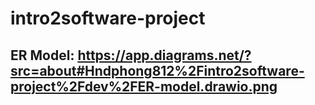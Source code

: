 # intro2software-project
## ER Model: https://app.diagrams.net/?src=about#Hndphong812%2Fintro2software-project%2Fdev%2FER-model.drawio.png
